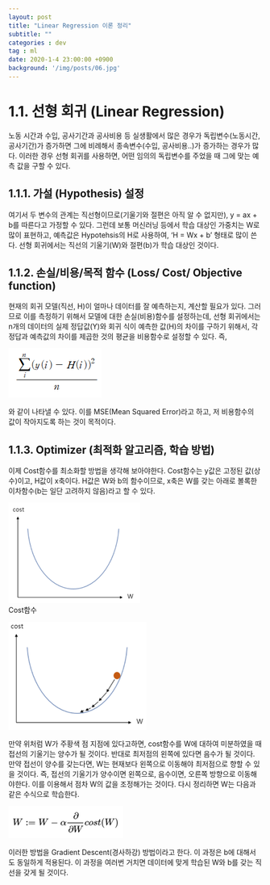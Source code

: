 ```yaml
---
layout: post
title: "Linear Regression 이론 정리"
subtitle: ""
categories : dev
tag : ml
date: 2020-1-4 23:00:00 +0900
background: '/img/posts/06.jpg'
---
```


# 1.1. 선형 회귀 (Linear Regression)  

노동 시간과 수입, 공사기간과 공사비용 등 실생활에서 많은 경우가 독립변수(노동시간, 공사기간)가 증가하면 그에 비례해서 종속변수(수입, 공사비용..)가 증가하는 경우가 많다. 이러한 경우 선형 회귀를 사용하면, 어떤 임의의 독립변수를 주었을 때 그에 맞는 예측 값을 구할 수 있다.

## 1.1.1. 가설 (Hypothesis) 설정
여기서 두 변수의 관계는 직선형이므로(기울기와 절편은 아직 알 수 없지만), y = ax + b를 따른다고 가정할 수 있다. 그런데 보통 머신러닝 등에서 학습 대상인 가중치는 W로 많이 표현하고, 예측값은 Hypotehsis의 H로 사용하여, ‘H = Wx + b’ 형태로 많이 쓴다. 선형 회귀에서는 직선의 기울기(W)와 절편(b)가 학습 대상인 것이다.

## 1.1.2. 손실/비용/목적 함수 (Loss/ Cost/ Objective function)
현재의 회귀 모델(직선, H)이 얼마나 데이터를 잘 예측하는지, 계산할 필요가 있다. 그러므로 이를 측정하기 위해서 모델에 대한 손실(비용)함수를 설정하는데, 선형 회귀에서는 n개의 데이터의 실제 정답값(Y)와 회귀 식이 예측한 값(H)의 차이를 구하기 위해서, 각 정답과 예측값의 차이를 제곱한 것의 평균을 비용함수로 설정할 수 있다. 즉,  

![수식1](../img/posts/2020-01-04-linear_regression/1_math.png)  

와 같이 나타낼 수 있다. 이를 MSE(Mean Squared Error)라고 하고, 저 비용함수의 값이 작아지도록 하는 것이 목적이다.

## 1.1.3. Optimizer (최적화 알고리즘, 학습 방법)
이제 Cost함수를 최소화할 방법을 생각해 보아야한다. Cost함수는 y값은 고정된 값(상수)이고, H값이 x축이다. H값은 W와 b의 함수이므로, x축은 W를 갖는 아래로 볼록한 이차함수(b는 일단 고려하지 않음)라고 할 수 있다.

![그래프](../img/posts/2020-01-04-linear_regression/2_.png)  
Cost함수  

![그래프2](../img/posts/2020-01-04-linear_regression/3_.png) 

만약 위처럼 W가 주황색 점 지점에 있다고하면, cost함수를 W에 대하여 미분하였을 때 접선의 기울기는 양수가 될 것이다. 반대로 최저점의 왼쪽에 있다면 음수가 될 것이다. 만약 접선이 양수를 갖는다면, W는 현재보다 왼쪽으로 이동해야 최저점으로 향할 수 있을 것이다. 즉, 접선의 기울기가 양수이면 왼쪽으로, 음수이면, 오른쪽 방향으로 이동해야한다. 이를 이용해서 점차 W의 값을 조정해가는 것이다. 다시 정리하면 W는 다음과 같은 수식으로 학습한다. 

![수식2](../img/posts/2020-01-04-linear_regression/4_.png) 

이러한 방법을 Gradient Descent(경사하강) 방법이라고 한다. 이 과정은 b에 대해서도 동일하게 적용된다. 이 과정을 여러번 거치면 데이터에 맞게 학습된 W와 b를 갖는 직선을 갖게 될 것이다.
 